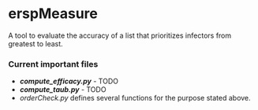 # erspMeasure

A tool to evaluate the accuracy of a list that prioritizes infectors from greatest to least.

### Current important files

- ___compute_efficacy.py___ - TODO
- ___compute_taub.py___ - TODO
- _orderCheck.py_ defines several functions for the purpose stated above.
